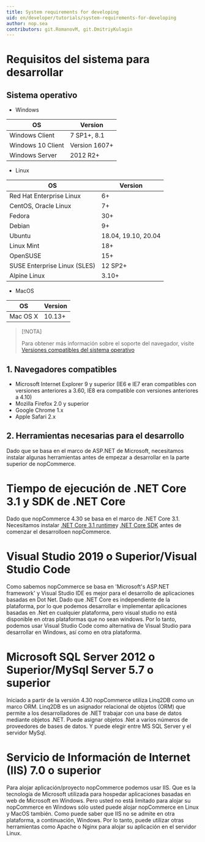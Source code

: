 ```yaml
---
title: System requirements for developing
uid: en/developer/tutorials/system-requirements-for-developing
author: nop.sea
contributors: git.RomanovM, git.DmitriyKulagin
---
```


# Requisitos del sistema para desarrollar

## Sistema operativo

* Windows

| OS                | Version       |
| ----------------- | ------------- |
| Windows Client    | 7 SP1+, 8.1   |
| Windows 10 Client | Version 1607+ |
| Windows Server    | 2012 R2+      |

* Linux

| OS                           | Version             |
| ---------------------------- | ------------------- |
| Red Hat Enterprise Linux     | 6+                  |
| CentOS, Oracle Linux         | 7+                  |
| Fedora                       | 30+                 |
| Debian                       | 9+                  |
| Ubuntu                       | 18.04, 19.10, 20.04 |
| Linux Mint                   | 18+                 |
| OpenSUSE                     | 15+                 |
| SUSE Enterprise Linux (SLES) | 12 SP2+             |
| Alpine Linux                 | 3.10+               |

* MacOS

| OS       | Version |
| -------- | ------- |
| Mac OS X | 10.13+  |

> [!NOTA]
>
> Para obtener más información sobre el soporte del navegador, visite [Versiones compatibles del sistema operativo](https://github.com/dotnet/core/blob/master/release-notes/3.1/3.1-supported-os.md)

## 1. Navegadores compatibles

* Microsoft Internet Explorer 9 y superior (IE6 e IE7 eran compatibles con versiones anteriores a 3.60, IE8 era compatible con versiones anteriores a 4.10)
* Mozilla Firefox 2.0 y superior
* Google Chrome 1.x
* Apple Safari 2.x

## 2. Herramientas necesarias para el desarrollo

Dado que se basa en el marco de ASP.NET de Microsoft, necesitamos instalar algunas herramientas antes de empezar a desarrollar en la parte superior de nopCommerce.

# Tiempo de ejecución de .NET Core 3.1 y SDK de .NET Core

Dado que nopCommerce 4.30 se basa en el marco de .NET Core 3.1. Necesitamos instalar [.NET Core 3.1 runtime](https://dotnet.microsoft.com/download/dotnet-core/thank-you/runtime-aspnetcore-3.1.3-windows-hosting-bundle-installer)y [.NET Core SDK](https://dotnet.microsoft.com/download/dotnet-core/thank-you/sdk-3.1.201-windows-x64-installer) antes de comenzar el desarrolloen nopCommerce.

# Visual Studio 2019 o Superior/Visual Studio Code

Como sabemos nopCommerce se basa en 'Microsoft's ASP.NET framework' y Visual Studio IDE es mejor para el desarrollo de aplicaciones basadas en Dot Net. Dado que .NET Core es independiente de la plataforma, por lo que podemos desarrollar e implementar aplicaciones basadas en .Net en cualquier plataforma, pero visual studio no está disponible en otras plataformas que no sean windows. Por lo tanto, podemos usar Visual Studio Code como alternativa de Visual Studio para desarrollar en Windows, así como en otra plataforma.

# Microsoft SQL Server 2012 o Superior/MySql Server 5.7 o superior

Iniciado a partir de la versión 4.30 nopCommerce utiliza Linq2DB como un marco ORM. Linq2DB es un asignador relacional de objetos (ORM) que permite a los desarrolladores de .NET trabajar con una base de datos mediante objetos .NET. Puede asignar objetos .Net a varios números de proveedores de bases de datos. Y puede elegir entre MS SQL Server y el servidor MySql.

# Servicio de Información de Internet (IIS) 7.0 o superior

Para alojar aplicación/proyecto nopCommerce podemos usar IIS. Que es la tecnología de Microsoft utilizada para hospedar aplicaciones basadas en web de Microsoft en Windows. Pero usted no está limitado para alojar su nopCommerce en Windows sólo usted puede alojar nopCommerce en Linux y MacOS también. Como puede saber que IIS no se admite en otra plataforma, a continuación, Windows. Por lo tanto, puede utilizar otras herramientas como Apache o Nginx para alojar su aplicación en el servidor Linux.
